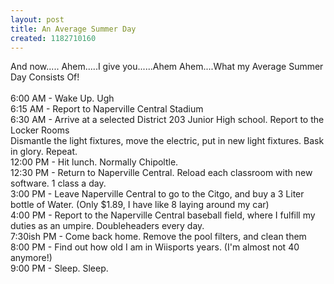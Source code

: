 ```yaml
---
layout: post
title: An Average Summer Day
created: 1182710160
---
```

<p>And now..... Ahem.....I give you......Ahem Ahem....What my Average Summer Day Consists Of!<br />
	<br />
	6:00 AM - Wake Up. Ugh<br />
	6:15 AM - Report to Naperville Central Stadium<br />
	6:30 AM - Arrive at a selected District 203 Junior High school. Report to the Locker Rooms<br />
	Dismantle the light fixtures, move the electric, put in new light fixtures. Bask in glory. Repeat.<br />
	12:00 PM - Hit lunch. Normally Chipoltle.<br />
	12:30 PM - Return to Naperville Central. Reload each classroom with new software. 1 class a day.<br />
	3:00 PM - Leave Naperville Central to go to the Citgo, and buy a 3 Liter bottle of Water. (Only $1.89, I have like 8 laying around my car)<br />
	4:00 PM - Report to the Naperville Central baseball field, where I fulfill my duties as an umpire. Doubleheaders every day.<br />
	7:30ish PM - Come back home. Remove the pool filters, and clean them<br />
	8:00 PM - Find out how old I am in Wiisports years. (I&#39;m almost not 40 anymore!)<br />
	9:00 PM - Sleep. Sleep.</p>
